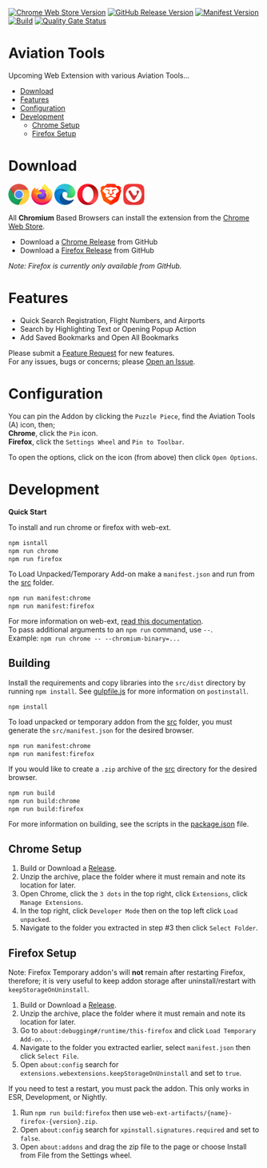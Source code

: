 [![Chrome Web Store Version](https://img.shields.io/chrome-web-store/v/cjjhackeogffajjndfhemgniokonimin?label=chrome&logo=googlechrome)](https://chrome.google.com/webstore/detail/aviation-tools/cjjhackeogffajjndfhemgniokonimin)
[![GitHub Release Version](https://img.shields.io/github/v/release/cssnr/aviation-tools?logo=github)](https://github.com/cssnr/aviation-tools/releases/latest)
[![Manifest Version](https://img.shields.io/github/manifest-json/v/cssnr/aviation-tools?filename=manifest.json&logo=json&label=manifest)](https://github.com/cssnr/aviation-tools/blob/master/manifest.json)
[![Build](https://github.com/cssnr/aviation-tools/actions/workflows/build.yaml/badge.svg)](https://github.com/cssnr/aviation-tools/actions/workflows/build.yaml)
[![Quality Gate Status](https://sonarcloud.io/api/project_badges/measure?project=cssnr_aviation-tools&metric=alert_status&label=quality)](https://sonarcloud.io/summary/overall?id=cssnr_aviation-tools)
# Aviation Tools

Upcoming Web Extension with various Aviation Tools...

*   [Download](#download)
*   [Features](#features)
*   [Configuration](#configuration)
*   [Development](#development)
    -   [Chrome Setup](#chrome-setup)
    -   [Firefox Setup](#firefox-setup)

# Download

<a href="https://chrome.google.com/webstore/detail/aviation-tools/cjjhackeogffajjndfhemgniokonimin" target="_blank">
    <img alt="Chrome" src="https://raw.githubusercontent.com/raivo-otp/issuer-icons/master/vectors/google.com/google-chrome.svg" width="42" height="42" /></a>
<a href="https://github.com/cssnr/aviation-tools/releases/latest/download/aviation_tools-firefox.xpi" target="_blank">
    <img alt="Firefox" src="https://raw.githubusercontent.com/raivo-otp/issuer-icons/master/vectors/firefox.com/firefox.svg" width="42" height="42" /></a>
<a href="https://chrome.google.com/webstore/detail/aviation-tools/cjjhackeogffajjndfhemgniokonimin" target="_blank">
    <img alt="Edge" src="https://raw.githubusercontent.com/raivo-otp/issuer-icons/master/vectors/microsoft.com/microsoft-edge.svg" width="42" height="42" /></a>
<a href="https://chrome.google.com/webstore/detail/aviation-tools/cjjhackeogffajjndfhemgniokonimin" target="_blank">
    <img alt="Opera" src="https://raw.githubusercontent.com/raivo-otp/issuer-icons/master/vectors/opera.com/opera.svg" width="42" height="42" /></a>
<a href="https://chrome.google.com/webstore/detail/aviation-tools/cjjhackeogffajjndfhemgniokonimin" target="_blank">
    <img alt="Brave" src="https://raw.githubusercontent.com/raivo-otp/issuer-icons/master/vectors/brave.com/brave.svg" width="42" height="42" /></a>
<a href="https://chrome.google.com/webstore/detail/aviation-tools/cjjhackeogffajjndfhemgniokonimin" target="_blank">
    <img alt="Vivaldi" src="https://raw.githubusercontent.com/raivo-otp/issuer-icons/master/vectors/vivaldi.com/vivaldi.svg" width="42" height="42" /></a>

All **Chromium** Based Browsers can install the extension from the
[Chrome Web Store](https://chromewebstore.google.com/detail/aviation-tools/cjjhackeogffajjndfhemgniokonimin).

*   Download a [Chrome Release](https://github.com/cssnr/aviation-tools/releases/latest/download/aviation_tools-chrome.crx) from GitHub
*   Download a [Firefox Release](https://github.com/cssnr/aviation-tools/releases/latest/download/aviation_tools-firefox.xpi) from GitHub

_Note: Firefox is currently only available from GitHub._

# Features

*   Quick Search Registration, Flight Numbers, and Airports
*   Search by Highlighting Text or Opening Popup Action
*   Add Saved Bookmarks and Open All Bookmarks

Please submit a [Feature Request](https://github.com/cssnr/aviation-tools/discussions/new?category=feature-requests) for new features.   
For any issues, bugs or concerns; please [Open an Issue](https://github.com/cssnr/aviation-tools/issues/new).

# Configuration

You can pin the Addon by clicking the `Puzzle Piece`, find the Aviation Tools (A) icon, then;  
**Chrome**, click the `Pin` icon.  
**Firefox**, click the `Settings Wheel` and `Pin to Toolbar`.  

To open the options, click on the icon (from above) then click `Open Options`.

# Development

**Quick Start**

To install and run chrome or firefox with web-ext.
```shell
npm isntall
npm run chrome
npm run firefox
```

To Load Unpacked/Temporary Add-on make a `manifest.json` and run from the [src](src) folder.
```shell
npm run manifest:chrome
npm run manifest:firefox
```

For more information on web-ext, [read this documentation](https://extensionworkshop.com/documentation/develop/web-ext-command-reference/).  
To pass additional arguments to an `npm run` command, use `--`.  
Example: `npm run chrome -- --chromium-binary=...`

## Building

Install the requirements and copy libraries into the `src/dist` directory by running `npm install`.
See [gulpfile.js](gulpfile.js) for more information on `postinstall`.
```shell
npm install
```

To load unpacked or temporary addon from the [src](src) folder, you must generate the `src/manifest.json` for the desired browser.
```shell
npm run manifest:chrome
npm run manifest:firefox
```

If you would like to create a `.zip` archive of the [src](src) directory for the desired browser.
```shell
npm run build
npm run build:chrome
npm run build:firefox
```

For more information on building, see the scripts in the [package.json](package.json) file.

## Chrome Setup

1.  Build or Download a [Release](https://github.com/cssnr/aviation-tools/releases).
1.  Unzip the archive, place the folder where it must remain and note its location for later.
1.  Open Chrome, click the `3 dots` in the top right, click `Extensions`, click `Manage Extensions`.
1.  In the top right, click `Developer Mode` then on the top left click `Load unpacked`.
1.  Navigate to the folder you extracted in step #3 then click `Select Folder`.

## Firefox Setup

Note: Firefox Temporary addon's will **not** remain after restarting Firefox, therefore;
it is very useful to keep addon storage after uninstall/restart with `keepStorageOnUninstall`.

1.  Build or Download a [Release](https://github.com/cssnr/aviation-tools/releases).
1.  Unzip the archive, place the folder where it must remain and note its location for later.
1.  Go to `about:debugging#/runtime/this-firefox` and click `Load Temporary Add-on...`
1.  Navigate to the folder you extracted earlier, select `manifest.json` then click `Select File`.
1.  Open `about:config` search for `extensions.webextensions.keepStorageOnUninstall` and set to `true`.

If you need to test a restart, you must pack the addon. This only works in ESR, Development, or Nightly.

1.  Run `npm run build:firefox` then use `web-ext-artifacts/{name}-firefox-{version}.zip`.
1.  Open `about:config` search for `xpinstall.signatures.required` and set to `false`.
1.  Open `about:addons` and drag the zip file to the page or choose Install from File from the Settings wheel.
